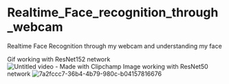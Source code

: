 # Realtime_Face_recognition_through_webcam
Realtime Face Recognition through my webcam and understanding my face

Gif working with ResNet152 network
![Untitled video - Made with Clipchamp](https://github.com/user-attachments/assets/24a77614-3c41-4cca-920c-b92b185e3ff1)
Image working with ResNet50 network
![7a2fccc7-36b4-4b79-980c-b04157816676](https://github.com/user-attachments/assets/dc6526bb-2ebc-472b-ab11-4a12e02cf86a)
